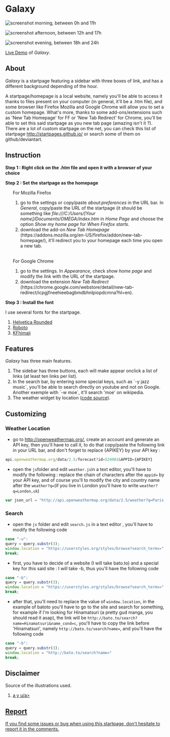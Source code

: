 # Galaxy

![screenshot](https://s1.gifyu.com/images/Screenshot-1205.png)
morning, between 0h and 11h

![screenshot](https://s1.gifyu.com/images/Screenshot-1206.png)
afternoon, between 12h and 17h

![screenshot](https://s1.gifyu.com/images/Screenshot-1204.png)
evening, between 18h and 24h

[Live Demo](https://catgrills.github.io/Galaxy/) of <i>Galaxy</i>.

About
-------------------------------

<i>Galaxy</i> is a startpage featuring a sidebar with three boxes of link, and has  a different background depending of the hour.

A startpage/homepage is a local website, namely you'll be able to access it thanks to files present on your computer (in general, it'll be a .htm file), and some browser like Firefox Mozilla and Google Chrome will allow you to set a custom homepage. What's more, thanks to some add-ons/extensions such as 'New Tab Homepage' for FF or 'New Tab Redirect' for Chrome, you'll be able to set this said startpage as you new tab page (amazing isn't it ?). There are a lot of custom startpage on the net, you can check this list of startpage http://startpages.github.io/ or search some of them on github/deviantart. 

Instruction
-------------------------------

<strong>Step 1 : Right click on the <i>.htm</i> file and open it with a browser of your choice</strong>

<strong>Step 2 : Set the startpage as the homepage </strong>
<ul>

<p>For Mozilla Firefox</p>
<ol> 
<li> go to the settings or copy/paste <i>about:preferences</i> in the URL bar. In <i>General</i>, copy/paste the URL of the startpage (it should be something like <i>file:///C:/Users/[Your name]/Documents/OMEGA/index.htm</i> in <i>Home Page</i> and choose the option <i>Show my home page</i> for <i>When Firefox starts</i>.</li>
<li> download the add-on <i>New Tab Homepage</i> (https://addons.mozilla.org/en-US/firefox/addon/new-tab-homepage/), it'll redirect you to your homepage each time you open a new tab.</li>
</ol>
<br>
<p>For Google Chrome</p>
<ol> 
<li> go to the settings. In <i>Appearance</i>, check <i>show home page</i> and modify the link with the URL of the startpage. </li>
<li> download the extension <i>New Tab Redirect</i> (https://chrome.google.com/webstore/detail/new-tab-redirect/icpgjfneehieebagbmdbhnlpiopdcmna?hl=en). </li>
</li>
</ul>
</ol>

<strong>Step 3 : Install the font </strong>

I use several fonts for the startpage.
<ol>
<li> <a href="http://www.ephifonts.com/free-helvetica-font-helvetica-rounded-complete.html">Helvetica Rounded</a>
<li> <a href="https://www.fontsquirrel.com/fonts/roboto">Roboto</a></li>
<li> <a href="https://www.freejapanesefont.com/kf-himaji/">KFhimaji</a></li>
</ol>

Features
-------------------------------

<span><i>Galaxy</i> has three main features.</span>
<ol>
<li>The sidebar has three buttons, each will make appear onclick a list of links (at least ten links per list).</li>
<li>In the search bar, by entering some special keys, such as `-y jazz music`, you'll be able to search directly on youtube and not on Google. Another exemple with `-w moe`, it'll search 'moe' on wikipedia.</li>
<li>The weather widget by location (<a href="https://github.com/xDemonessx/homepage">code source</a>).</li>
</ol>

Customizing
-------------------------------

### Weather Location
- go to http://openweathermap.org/, create an account and generate an API key, then you'll have to call it, to do that copy/paste the following link in your URL bar, and don't forget to replace {APIKEY} by your API key : 

```javascript 
api.openweathermap.org/data/2.5/forecast?id=524901&APPID={APIKEY}
```
- open the `js`folder and edit `weather.js`in a text editor, you'll have to modify the following : replace the chain of characters after the `appid=` by your API key, and of course you'll to modify the city and country name after the `weather?q=`(if you live in London you'll have to write `weather?q=London,uk`)

```javascript
var json_url = "http://api.openweathermap.org/data/2.5/weather?q=Paris,fra&appid=a70d956581f575b02ad518684afb6c13";
```

### Search
- open the `js` folder and edit `search.js` in a text editor , you'll have to modify the following code 
``` javascript
case "-u":
query = query.substr(3);
window.location = "https://userstyles.org/styles/browse?search_terms=" 
break;
```
- first, you have to decide of a website (I will take bato.to) and a special key for this said site : I will take -b, thus you'll have the following code

``` javascript
case "-b":
query = query.substr(3);
window.location = "https://userstyles.org/styles/browse?search_terms=" 
break;
```
- after that, you'll need to replace the value of `window.location`, in the example of batoto you'll have to go to the site and search for something, for example if I'm looking for Hinamatsuri (a pretty gud manga, you should read it asap), the link will be `http://bato.to/search?name=Hinamatsuri&name_cond=c`, you'll have to copy the link before 'Hinamatsuri', namely `http://bato.to/search?name=`, and you'll have the following code 

``` javascript
case "-b":
query = query.substr(3);
window.location = "http://bato.to/search?name=" 
break;
```

Disclaimer
-------------------------------
<span>Source of the illustrations used.</span>
<ol>
<li><a href="https://www.pixiv.net/member.php?id=654533">a y u/a>
</ol>


Report
-------------------------------
If you find some issues or bug when using this startpage, don't hesitate to report it in the comments.
